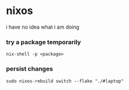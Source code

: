 # nixos
i have no idea what i am doing

### try a package temporarily
`nix-shell -p <package>`

### persist changes
`sudo nixos-rebuild switch --flake "./#laptop"`